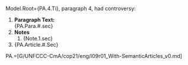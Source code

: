 Model.Root={PA.4.Ti}, paragraph 4, had controversy:<ol><li><b>Paragraph Text:</b><br>{PA.Para.#.sec}<li><b>Notes</b><ol><li>{Note.1.sec}</li></ol><li>{PA.Article.#.Sec}</ol>

PA.=[G/UNFCCC-CmA/cop21/eng/l09r01_With-SemanticArticles_v0.md]
